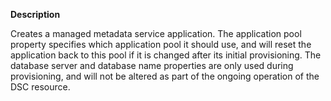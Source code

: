**Description**

Creates a managed metadata service application. The application pool property specifies 
which application pool it should use, and will reset the application back to this pool 
if it is changed after its initial provisioning. The database server and database name 
properties are only used during provisioning, and will not be altered as part of the 
ongoing operation of the DSC resource. 
